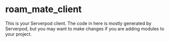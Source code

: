 # roam_mate_client

This is your Serverpod client. The code in here is mostly generated by
Serverpod, but you may want to make changes if you are adding modules to your
project.
